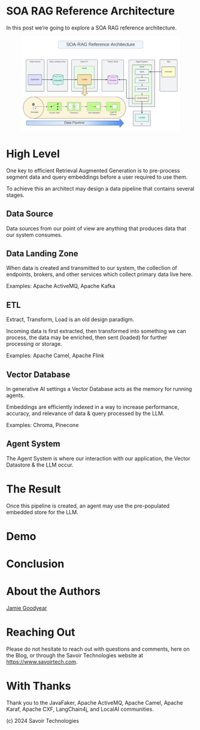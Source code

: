 # SOA RAG Reference Architecture

In this post we’re going to explore a SOA RAG reference architecture.

<figure>
<img src="./assets/images/ReferenceArch.png" alt="ReferenceArch" />
</figure>

# High Level

One key to efficient Retrieval Augmented Generation is to pre-process
segment data and query embeddings before a user required to use them.

To achieve this an architect may design a data pipeline that contains
several stages.

## Data Source

Data sources from our point of view are anything that produces data that
our system consumes.

## Data Landing Zone

When data is created and transmitted to our system, the collection of
endpoints, brokers, and other services which collect primary data live
here.

Examples: Apache ActiveMQ, Apache Kafka

## ETL

Extract, Transform, Load is an old design paradigm.

Incoming data is first extracted, then transformed into something we can
process, the data may be enriched, then sent (loaded) for further
processing or storage.

Examples: Apache Camel, Apache Flink

## Vector Database

In generative AI settings a Vector Database acts as the memory for
running agents.

Embeddings are efficiently indexed in a way to increase performance,
accuracy, and relevance of data & query processed by the LLM.

Examples: Chroma, Pinecone

## Agent System

The Agent System is where our interaction with our application, the
Vector Datastore & the LLM occur.

# The Result

Once this pipeline is created, an agent may use the pre-populated
embedded store for the LLM.

# Demo

# Conclusion

# About the Authors

[Jamie
Goodyear](https://github.com/savoirtech/blogs/blob/main/authors/JamieGoodyear.md)

# Reaching Out

Please do not hesitate to reach out with questions and comments, here on
the Blog, or through the Savoir Technologies website at
<https://www.savoirtech.com>.

# With Thanks

Thank you to the JavaFaker, Apache ActiveMQ, Apache Camel, Apache Karaf,
Apache CXF, LangChain4j, and LocalAI communities.

\(c\) 2024 Savoir Technologies
